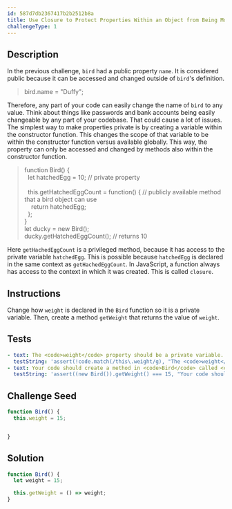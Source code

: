 ```yaml
---
id: 587d7db2367417b2b2512b8a
title: Use Closure to Protect Properties Within an Object from Being Modified Externally
challengeType: 1
---
```


## Description
<section id='description'>
In the previous challenge, <code>bird</code> had a public property <code>name</code>. It is considered public because it can be accessed and changed outside of <code>bird</code>'s definition.
<blockquote>bird.name = "Duffy";</blockquote>
Therefore, any part of your code can easily change the name of <code>bird</code> to any value. Think about things like passwords and bank accounts being easily changeable by any part of your codebase. That could cause a lot of issues.
The simplest way to make properties private is by creating a variable within the constructor function. This changes the scope of that variable to be within the constructor function versus available globally. This way, the property can only be accessed and changed by methods also within the constructor function.
<blockquote>function Bird() {<br>&nbsp;&nbsp;let hatchedEgg = 10; // private property<br><br>&nbsp;&nbsp;this.getHatchedEggCount = function() { // publicly available method that a bird object can use<br>&nbsp;&nbsp;&nbsp;&nbsp;return hatchedEgg;<br>&nbsp;&nbsp;};<br>}<br>let ducky = new Bird();<br>ducky.getHatchedEggCount(); // returns 10</blockquote>
Here <code>getHachedEggCount</code> is a privileged method, because it has access to the private variable <code>hatchedEgg</code>. This is possible because <code>hatchedEgg</code> is declared in the same context as <code>getHachedEggCount</code>. In JavaScript, a function always has access to the context in which it was created. This is called <code>closure</code>.
</section>

## Instructions
<section id='instructions'>
Change how <code>weight</code> is declared in the <code>Bird</code> function so it is a private variable. Then, create a method <code>getWeight</code> that returns the value of <code>weight</code>.
</section>

## Tests
<section id='tests'>

```yml
- text: The <code>weight</code> property should be a private variable.
  testString: 'assert(!code.match(/this\.weight/g), "The <code>weight</code> property should be a private variable.");'
- text: Your code should create a method in <code>Bird</code> called <code>getWeight</code> that returns the <code>weight</code>.
  testString: 'assert((new Bird()).getWeight() === 15, "Your code should create a method in <code>Bird</code> called <code>getWeight</code> that returns the <code>weight</code>.");'

```

</section>

## Challenge Seed
<section id='challengeSeed'>

<div id='js-seed'>

```js
function Bird() {
  this.weight = 15;


}

```

</div>



</section>

## Solution
<section id='solution'>


```js
function Bird() {
  let weight = 15;

  this.getWeight = () => weight;
}
```

</section>
